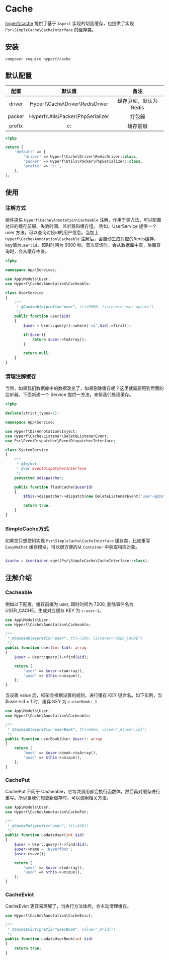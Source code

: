 # Cache

[hyperf/cache](https://github.com/hyperf-cloud/cache) 提供了基于 `Aspect` 实现的切面缓存，也提供了实现 `Psr\SimpleCache\CacheInterface` 的缓存类。

## 安装
```
composer require hyperf/cache
```

## 默认配置

|  配置  |                  默认值                  |         备注          |
|:------:|:----------------------------------------:|:---------------------:|
| driver |  Hyperf\Cache\Driver\RedisDriver  | 缓存驱动，默认为Redis |
| packer | Hyperf\Utils\Packer\PhpSerializer |        打包器         |
| prefix |                   c:                   |       缓存前缀        |

```php
<?php

return [
    'default' => [
        'driver' => Hyperf\Cache\Driver\RedisDriver::class,
        'packer' => Hyperf\Utils\Packer\PhpSerializer::class,
        'prefix' => 'c:',
    ],
];
```

## 使用

### 注解方式

组件提供 `Hyperf\Cache\Annotation\Cacheable` 注解，作用于类方法，可以配置对应的缓存前缀、失效时间、监听器和缓存组。
例如，UserService 提供一个 user 方法，可以查询对应id的用户信息。当加上 `Hyperf\Cache\Annotation\Cacheable` 注解后，会自动生成对应的Redis缓存，key值为`user:id`，超时时间为 9000 秒。首次查询时，会从数据库中查，后面查询时，会从缓存中查。

```php
<?php

namespace App\Services;

use App\Models\User;
use Hyperf\Cache\Annotation\Cacheable;

class UserService
{
    /**
     * @Cacheable(prefix="user", ttl=9000, listener="user-update")
     */
    public function user($id)
    {
        $user = User::query()->where('id',$id)->first();

        if($user){
            return $user->toArray();
        }

        return null;
    }
}
```

### 清理注解缓存

当然，如果我们数据库中的数据改变了，如果删除缓存呢？这里就需要用到后面的监听器。下面新建一个 Service 提供一方法，来帮我们处理缓存。

```php
<?php

declare(strict_types=1);

namespace App\Service;

use Hyperf\Di\Annotation\Inject;
use Hyperf\Cache\Listener\DeleteListenerEvent;
use Psr\EventDispatcher\EventDispatcherInterface;

class SystemService
{
    /**
     * @Inject
     * @var EventDispatcherInterface
     */
    protected $dispatcher;

    public function flushCache($userId)
    {
        $this->dispatcher->dispatch(new DeleteListenerEvent('user-update', [$userId]));

        return true;
    }
}
```

### SimpleCache方式

如果您只想使用实现 `Psr\SimpleCache\CacheInterface` 缓存类，比如重写 `EasyWeChat` 缓存模块，可以很方便的从 `Container` 中获取相应对象。

```php

$cache = $container->get(Psr\SimpleCache\CacheInterface::class);

```

## 注解介绍

### Cacheable

例如以下配置，缓存前缀为 user, 超时时间为 7200, 删除事件名为 USER_CACHE。生成对应缓存 KEY 为 `c:user:1`。

```php
use App\Models\User;
use Hyperf\Cache\Annotation\Cacheable;

/**
 * @Cacheable(prefix="user", ttl=7200, listener="USER_CACHE")
 */
public function user(int $id): array
{
    $user = User::query()->find($id);

    return [
        'user' => $user->toArray(),
        'uuid' => $this->unique(),
    ];
}
```

当设置 value 后，框架会根据设置的规则，进行缓存 KEY 键命名。如下实例，当 $user->id = 1 时，缓存 KEY 为 `c:userBook:_1`

```php
use App\Models\User;
use Hyperf\Cache\Annotation\Cacheable;

/**
 * @Cacheable(prefix="userBook", ttl=6666, value="_#{user.id}")
 */
public function userBook(User $user): array
{
    return [
        'book' => $user->book->toArray(),
        'uuid' => $this->unique(),
    ];
}
```

### CachePut

CachePut 不同于 Cacheable，它每次调用都会执行函数体，然后再对缓存进行重写。所以当我们想更新缓存时，可以调用相关方法。

```php
use App\Models\User;
use Hyperf\Cache\Annotation\CachePut;

/**
 * @CachePut(prefix="user", ttl=3601)
 */
public function updateUser(int $id)
{
    $user = User::query()->find($id);
    $user->name = 'HyperfDoc';
    $user->save();

    return [
        'user' => $user->toArray(),
        'uuid' => $this->unique(),
    ];
}
```

### CacheEvict

CacheEvict 更容易理解了，当执行方法体后，会主动清理缓存。

```php
use Hyperf\Cache\Annotation\CacheEvict;

/**
 * @CacheEvict(prefix="userBook", value="_#{id}")
 */
public function updateUserBook(int $id)
{
    return true;
}
```

